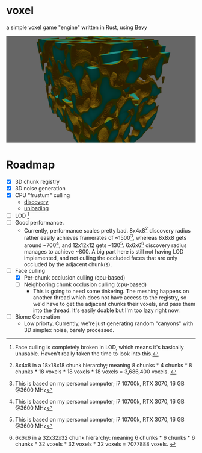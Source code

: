 # voxel

a simple voxel game "engine" written in Rust, using
[Bevy](https://bevyengine.org/)

![screenshot](https://github.com/therealnv6/voxel/blob/main/.assets/screenshot1.png)

# Roadmap

- [x] 3D chunk registry
- [x] 3D noise generation
- [x] CPU "frustum" culling
  - [discovery](https://github.com/therealnv6/voxel/blob/4d066d7b06bb6bd9b358d3f9c97532305b74026e/src/chunk/events/discovery.rs#L61)
  - [unloading](https://github.com/therealnv6/voxel/blob/7bb1704d12a0f1bf77acc6bdcc87e483758c5a0e/src/chunk/discovery.rs#L75)
- [ ] LOD [^3]
- [ ] Good performance.
  - Currently, performance scales pretty bad. 8x4x8[^2] discovery radius rather
    easily achieves framerates of ~1500[^1], whereas 8x8x8 gets around ~700[^1],
    and 12x12x12 gets ~130[^1]. 6x6x6[^4] discovery radius manages to achieve
    ~800. A big part here is still not having LOD implemented, and not culling
    the occluded faces that are only occluded by the adjacent chunk(s).
- [ ] Face culling
  - [x] Per-chunk occlusion culling (cpu-based)
  - [ ] Neighboring chunk occlusion culling (cpu-based)
    - This is going to need some tinkering. The meshing happens on another
      thread which does not have access to the registry, so we'd have to get the
      adjacent chunks their voxels, and pass them into the thread. It's easily
      doable but I'm too lazy right now.
- [ ] Biome Generation
  - Low priorty. Currently, we're just generating random "canyons" with 3D
    simplex noise, barely processed.

[^1]:
    This is based on my personal computer; i7 10700k, RTX 3070, 16 GB @3600
    MHz

[^2]:
    8x4x8 in a 18x18x18 chunk hierarchy; meaning 8 chunks \* 4 chunks \* 8
    chunks \* 18 voxels \* 18 voxels \* 18 voxels = 3,686,400 voxels. [^5]

[^3]:
    Face culling is completely broken in LOD, which means it's basically
    unusable. Haven't really taken the time to look into this.

[^4]:
    6x6x6 in a 32x32x32 chunk hierarchy: meaning 6 chunks \* 6 chunks \* 6
    chunks \* 32 voxels \* 32 voxels \* 32 voxels = 7077888 voxels. [^5]

[^5]:
    This is worst case scenario, which can never really happen due to face
    culling.
